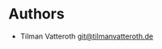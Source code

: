 <!--
SPDX-FileCopyrightText: 2020 Tilman Vatteroth

SPDX-License-Identifier: CC-BY-SA-4.0
-->

<!--
This file lists all individuals having contributed content to the repository.
To regenerate, use `git log --format='%aN <%aE>' | LC_ALL=C.UTF-8 sort -uf`.
-->

# Authors

- Tilman Vatteroth <git@tilmanvatteroth.de>

